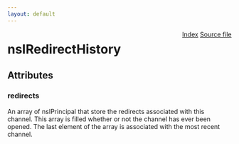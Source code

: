 ```yaml
---
layout: default
---
```

<div class='links' style='float:right'><a href="../index.html">Index</a>
<a href="http://dxr.mozilla.org/mozilla-central/source/netwerk/base/public/nsIRedirectHistory.idl">Source file</a>
</div>

# nsIRedirectHistory #

## Attributes ##

### redirects ###
  
An array of nsIPrincipal that store the redirects associated with this  
channel. This array is filled whether or not the channel has ever been  
opened. The last element of the array is associated with the most recent  
channel.  
  
